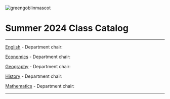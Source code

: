 ![greengoblinmascot](media/gg.jpeg)
# Summer 2024 Class Catalog
---

[English](english.md) - Department chair: <github username>

[Economics](economics.md) - Department chair: <DeoGM2911>

[Geography](geography.md) - Department chair: <github username>

[History](history.md) - Department chair: <Alex-Cruz-Valencia>

[Mathematics](math.md) - Department chair: <github username>

---
